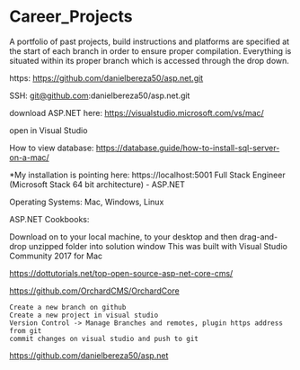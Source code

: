 # Career_Projects


A portfolio of past projects, build instructions and platforms are specified at the start of each branch in order to ensure proper compilation. Everything is situated within its proper branch which is accessed through the drop down.

https: https://github.com/danielbereza50/asp.net.git

SSH: git@github.com:danielbereza50/asp.net.git

download ASP.NET here: https://visualstudio.microsoft.com/vs/mac/

open in Visual Studio

How to view database: https://database.guide/how-to-install-sql-server-on-a-mac/

*My installation is pointing here: https://localhost:5001 Full Stack Engineer (Microsoft Stack 64 bit architecture) - ASP.NET

Operating Systems: Mac, Windows, Linux

ASP.NET Cookbooks:

Download on to your local machine, to your desktop and then drag-and-drop unzipped folder into solution window This was built with Visual Studio Community 2017 for Mac

https://dottutorials.net/top-open-source-asp-net-core-cms/

https://github.com/OrchardCMS/OrchardCore

    Create a new branch on github
    Create a new project in visual studio
    Version Control -> Manage Branches and remotes, plugin https address from git
    commit changes on visual studio and push to git


https://github.com/danielbereza50/asp.net
